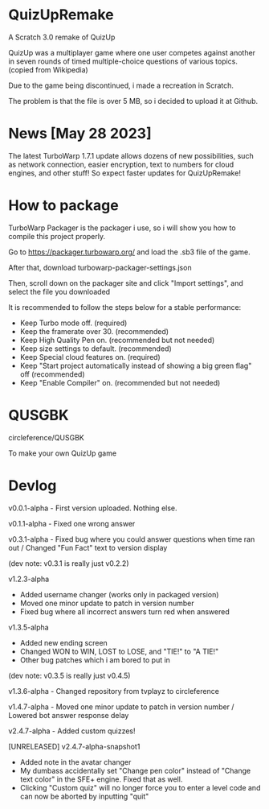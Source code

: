 # QuizUpRemake
A Scratch 3.0 remake of QuizUp

QuizUp was a multiplayer game where one user competes against another in seven rounds of timed multiple-choice questions of various topics. (copied from Wikipedia)

Due to the game being discontinued, i made a recreation in Scratch.

The problem is that the file is over 5 MB, so i decided to upload it at Github.

# News [May 28 2023]

The latest TurboWarp 1.7.1 update allows dozens of new possibilities, such as network connection, easier encryption, text to numbers for cloud engines, and other stuff!
So expect faster updates for QuizUpRemake!

# How to package

TurboWarp Packager is the packager i use, so i will show you how to compile this project properly.

Go to https://packager.turbowarp.org/ and load the .sb3 file of the game.

After that, download turbowarp-packager-settings.json

Then, scroll down on the packager site and click "Import settings", and select the file you downloaded

It is recommended to follow the steps below for a stable performance:

- Keep Turbo mode off. (required)
- Keep the framerate over 30. (recommended)
- Keep High Quality Pen on. (recommended but not needed)
- Keep size settings to default. (recommended)
- Keep Special cloud features on. (required)
- Keep "Start project automatically instead of showing a big green flag" off (recommended)
- Keep "Enable Compiler" on. (recommended but not needed)

# QUSGBK

circleference/QUSGBK

To make your own QuizUp game

# Devlog

v0.0.1-alpha - First version uploaded. Nothing else.

v0.1.1-alpha - Fixed one wrong answer

v0.3.1-alpha - Fixed bug where you could answer questions when time ran out / Changed "Fun Fact" text to version display

(dev note: v0.3.1 is really just v0.2.2)

v1.2.3-alpha

- Added username changer (works only in packaged version)
- Moved one minor update to patch in version number
- Fixed bug where all incorrect answers turn red when answered

v1.3.5-alpha

- Added new ending screen
- Changed WON to WIN, LOST to LOSE, and "TIE!" to "A TIE!"
- Other bug patches which i am bored to put in

(dev note: v0.3.5 is really just v0.4.5)

v1.3.6-alpha - Changed repository from tvplayz to circleference

v1.4.7-alpha - Moved one minor update to patch in version number / Lowered bot answer response delay

v2.4.7-alpha - Added custom quizzes!

[UNRELEASED] v2.4.7-alpha-snapshot1

- Added note in the avatar changer
- My dumbass accidentally set "Change pen color" instead of "Change text color" in the SFE+ engine. Fixed that as well.
- Clicking "Custom quiz" will no longer force you to enter a level code and can now be aborted by inputting "quit"
